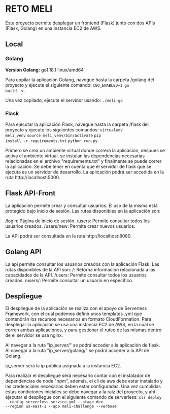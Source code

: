 # RETO MELI

Éste proyecto permite desplegar un frontend (Flask) junto con dos APIs (Flask, Golang) en una instancia EC2 de AWS.

## Local

### Golang

<strong>Versión Golang:</strong> go1.18.1 linux/amd64

Para copilar la aplicación Golang, navegue hasta la carpeta /golang del proyecto y ejecute el siguiente comando:
<code>CGO_ENABLED=1 go build -v</code>.

Una vez copilado, ejecute el servidor usando:
<code>./meli-go</code>

### Flask

Para ejecutar la aplicación Flask, navegue hasta la carpeta /flask del proyecto y ejecute los siguientes comandos:
<code>virtualenv meli_venv</code>
<code>source meli_venv/bin/activate</code>
<code>pip install -r requirements.txt</code>
<code>python run.py</code>

Primero se crea un ambiente virtual donde correrá la aplicación, despues se activa el ambiente virtual, se instalan las dependencias necesarias relacionadas en el archivo "requirements.txt" y finalmente se puede correr la aplicación. Se debe tener en cuenta que el servidor de flask que se ejecuta es un servidor de desarrollo. La aplicación podrá ser accedida en la ruta http://localhost:5000.

## Flask API-Front

La aplicación permite crear y consultar usuarios. El uso de la misma está protegido bajo inicio de sesión. Las rutas disponibles en la aplicación son:

/login: Página de inicio de sesión.
/users: Permite consultar todos los usuarios creados.
/users/new: Permite crear nuevos usuarios.

La API podrá ser consultada en la ruta http://localhost:8080.

## Golang API

La api permite consultar los usuarios creados con la aplicación Flask. Las rutas disponibles de la API son:
/: Retorna información relacionada a las capacidades de la API.
/users: Permite consultar todos los usuarios creados.
/users/<id>: Permite consultar un usuario en específico.

## Despliegue

El despliegue de la aplicación se realiza con el apoyo de Serverless Framework, con el cual podemos definir unos templates .yml que contendrán los recursos necesarios en formato CloudFormation. Para desplegar la aplicación se usa una instancia EC2 de AWS, en la cual se corren ambas aplicaciones, y para gestionar el ruteo de las mismas dentro de el servidor se usa nginx.

Al navegar a la ruta "ip_server/" se podrá acceder a la aplicación de flask.
Al navegar a la ruta "ip_server/golang/" se podrá acceder a la API de Golang.

ip_server será la ip pública asignada a la instancia EC2.

Para realizar el despliegue será necesario contar con el instalador de dependencias de node "npm", además, el cli de aws debe estar instalado y las credenciales necesarias deben estar configuradas. Una vez cumplidas éstas condiciones iniciales se debe navegar a la raíz del proyecto, y ahí ejecutar el despliegue con el siguiente comando de serverless:
<code>sls deploy --config serverless-service.yml --stage dev --region us-east-1 --app meli-challenge --verbose</code>
